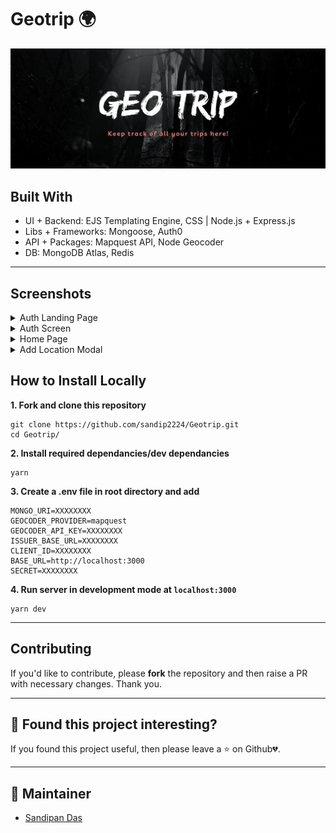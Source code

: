 # Geotrip 🌍

<p align="center">
   <img src="client/public/assets/images/Banner.jpg" alt="Logo"/>
</p>

<!-- ABOUT THE PROJECT -->

## Built With

- UI + Backend: EJS Templating Engine, CSS | Node.js + Express.js
- Libs + Frameworks: Mongoose, Auth0
- API + Packages: Mapquest API, Node Geocoder
- DB: MongoDB Atlas, Redis
---

## Screenshots

<details>
    <summary>Auth Landing Page</summary>
    <img src="client/public/assets/images/auth.PNG"/>
</details>
<details>
    <summary>Auth Screen</summary>
    <img src="client/public/assets/images/auth0.PNG"/>
</details>
<details>
    <summary>Home Page</summary>
    <img src="client/public/assets/images/home.PNG"/>
</details>
<details>
    <summary>Add Location Modal</summary>
    <img src="client/public/assets/images/add.PNG"/>
</details>

<!-- BUILT WITH -->  

## How to Install Locally

**1. Fork and clone this repository**

   ```
   git clone https://github.com/sandip2224/Geotrip.git
   cd Geotrip/
   ```  
   
**2. Install required dependancies/dev dependancies**  

   ```
   yarn
   ```  
**3. Create a .env file in root directory and add**  

  ```
MONGO_URI=XXXXXXXX
GEOCODER_PROVIDER=mapquest
GEOCODER_API_KEY=XXXXXXXX
ISSUER_BASE_URL=XXXXXXXX
CLIENT_ID=XXXXXXXX
BASE_URL=http://localhost:3000
SECRET=XXXXXXXX
  ```

**4. Run server in development mode at `localhost:3000`**  

  ```
  yarn dev
  ```
  
---

## Contributing

If you'd like to contribute, please **fork** the repository and then raise a PR with necessary changes. Thank you.

---

## 🤎 Found this project interesting?

If you found this project useful, then please leave a :star: on Github💔.

---

## 👨 Maintainer
  - [Sandipan Das](https://linkedin.com/in/sandipan0164/)
